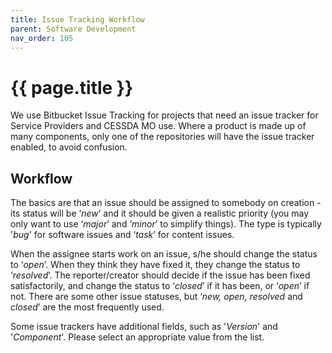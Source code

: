 ```yaml
---
title: Issue Tracking Workflow
parent: Software Development
nav_order: 105
---
```


# {{ page.title }}

We use Bitbucket Issue Tracking for projects that need an issue tracker for Service Providers and CESSDA MO use.
Where a product is made up of many components, only one of the repositories will have the issue tracker enabled, to avoid confusion.

## Workflow

The basics are that an issue should be assigned to somebody on creation - its status will be ‘*new*’
and it should be given a realistic priority (you may only want to use ‘*major*’ and ‘*minor*’ to simplify things).
The type is typically '*bug*' for software issues and ‘*task*’ for content issues.

When the assignee starts work on an issue, s/he should change the status to ‘*open*’.
When they think they have fixed it, they change the status to ‘*resolved*’.
The reporter/creator should decide if the issue has been fixed satisfactorily,
and change the status to ‘*closed*’ if it has been, or ‘*open*’ if not.
There are some other issue statuses, but ‘*new, open, resolved* and *closed*’ are the most frequently used.

Some issue trackers have additional fields, such as '*Version*' and '*Component*'. Please select an appropriate value from the list.
